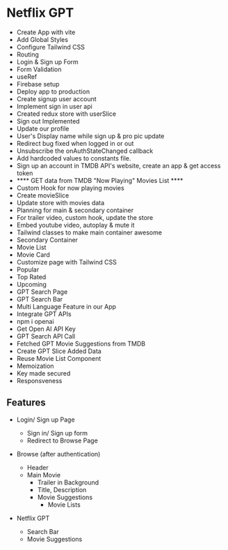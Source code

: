 # Netflix GPT
- Create App with vite
- Add Global Styles
- Configure Tailwind CSS
- Routing
- Login & Sign up Form
- Form Validation
- useRef
- Firebase setup
- Deploy app to production
- Create signup user account
- Implement sign in user api
- Created redux store with userSlice
- Sign out Implemented
- Update our profile
- User's Display name while sign up & pro pic update
- Redirect bug fixed when logged in or out
- Unsubscribe the onAuthStateChanged callback
- Add hardcoded values to constants file.
- Sign up an account in TMDB API's website, create an app & get access token
- **** GET data from TMDB "Now Playing" Movies List ****
- Custom Hook for now playing movies
- Create movieSlice
- Update store with movies data
- Planning for main & secondary container
- For trailer video, custom hook, update the store
- Embed youtube video, autoplay & mute it
- Tailwind classes to make main container awesome
- Secondary Container
- Movie List
- Movie Card
- Customize page with Tailwind CSS
- Popular
- Top Rated
- Upcoming
- GPT Search Page
- GPT Search Bar
- Multi Language Feature in our App
- Integrate GPT APIs
- npm i openai
- Get Open AI API Key
- GPT Search API Call
- Fetched GPT Movie Suggestions from TMDB
- Create GPT Slice Added Data
- Reuse Movie List Component
- Memoization
- Key made secured
- Responsveness


## Features
- Login/ Sign up Page
  - Sign in/ Sign up form
  - Redirect to Browse Page

- Browse (after authentication)
  - Header
  - Main Movie
    - Trailer in Background
    - Title, Description
    - Movie Suggestions
      - Movie Lists

- Netflix GPT
  - Search Bar
  - Movie Suggestions